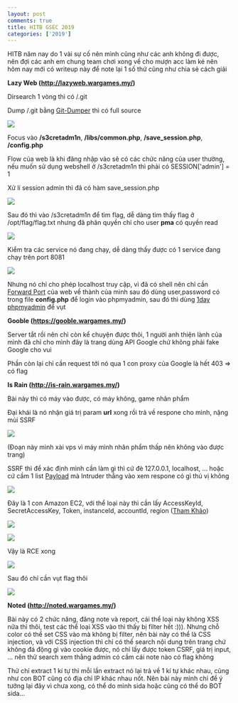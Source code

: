 ```yaml
---
layout: post
comments: true
title: HITB GSEC 2019
categories: ['2019']
---
```


HITB năm nay do 1 vài sự cố nên mình cũng như các anh không đi được, nên đợi các anh em chung team chơi xong về cho mượn acc làm ké nên hôm nay mới có writeup này để note lại 1 số thứ cũng như chia sẻ cách giải 

**Lazy Web (http://lazyweb.wargames.my/)**

Dirsearch 1 vòng thì có /.git

Dump /.git bằng [Git-Dumper](https://github.com/arthaud/git-dumper) thì có full source 

![](https://i.imgur.com/KdNiOXH.png)

Focus vào **/s3cretadm1n**, **/libs/common.php**, **/save_session.php**, **/config.php**

Flow của web là khi đăng nhập vào sẽ có các chức năng của user thường, nếu muốn sử dụng webshell ở /s3cretadm1n thì phải có SESSION['admin'] = 1

Xử lí session admin thì đã có hàm save_session.php

![](https://i.imgur.com/FHvuV3y.png)

Sau đó thì vào /s3cretadm1n để tìm flag, dễ dàng tìm thấy flag ở /opt/flag/flag.txt nhưng đã phân quyền chỉ cho user **pma** có quyền read

![](https://i.imgur.com/ZJNWE0I.png)

Kiểm tra các service nó đang chạy, dễ dàng thấy được có 1 service đang chạy trên port 8081 

![](https://i.imgur.com/q3VHHEc.png)

Nhưng nó chỉ cho phép localhost truy cập, vì đã có shell nên chỉ cần [Forward Port](https://en.wikipedia.org/wiki/Port_forwarding) của web về thành của mình sau đó dùng user,password có trong file **config.php** để login vào phpmyadmin, sau đó thì dùng [1day phpmyadmin](https://blog.vulnspy.com/2018/06/21/phpMyAdmin-4-8-x-Authorited-CLI-to-RCE/) để vụt 

**Gooble (https://gooble.wargames.my/)**

Server tắt rồi nên chỉ còn kể chuyện được thôi, 1 người anh thiện lành của mình đã chỉ cho mình đây là trang dùng API Google chứ không phải fake Google cho vui

Phần còn lại chỉ cần request tới nó qua 1 con proxy của Google là hết 403 => có flag 

**Is Rain (http://is-rain.wargames.my/)**

Bài này thì có máy vào được, có máy không, game nhân phẩm 

Đại khái là nó nhận giá trị param **url** xong rồi trả về respone cho mình, nặng mùi SSRF

![](https://i.imgur.com/2TXiRgQ.png)

(Đoạn này mình xài vps vì máy mình nhân phẩm thấp nên không vào được trang)

SSRF thì để xác định mình cần làm gì thì cứ đè 127.0.0.1, localhost, ... hoặc cứ cầm 1 list [Payload](https://github.com/swisskyrepo/PayloadsAllTheThings/tree/master/Server%20Side%20Request%20Forgery) mà Intruder thẳng vào xem respone có gì thú vị không

![](https://i.imgur.com/uUUUPmE.png)

Đây là 1 con Amazon EC2, với thể loại này thì cần lấy AccessKeyId, SecretAccessKey, Token, instanceId, accountId, region ([Tham Khảo](https://generaleg0x01.com/2019/03/10/escalating-ssrf-to-rce/))

![](https://i.imgur.com/4y3fMPZ.png)

![](https://i.imgur.com/zw3E4g4.png)

Vậy là RCE xong 

![](https://i.imgur.com/pPsREHd.png)

Sau đó chỉ cần vụt flag thôi 

![](https://i.imgur.com/ijMdmUj.png)

**Noted (http://noted.wargames.my/)**

Bài này có 2 chức năng, đăng note và report, cái thể loại này không XSS nữa thì thôi, test các thể loại XSS vào thì thấy bị filter hết :))). Nhưng chỗ color có thể set CSS vào mà không bị filter, nên bài này có thể là CSS injection, và với CSS injection thì chỉ có thể search nội dung trên trang chứ không đá động gì vào cookie được, nó chỉ lấy được token CSRF, giá trị input, ... nên thử search xem thằng admin có cầm cái note nào có flag không 

<script src="https://gist.github.com/matuhn/71ae60e103a856f87da10cb14de9bc7d.js"></script>

Thử chỉ extract 1 kí tự thì mỗi lần extract nó lại trả về 1 kí tự khác nhau, cũng như con BOT cũng có địa chỉ IP khác nhau nốt. Nên bài này mình chỉ để ý tưởng lại đây vì chưa xong, có thể do mình sida hoặc cũng có thể do BOT sida...







